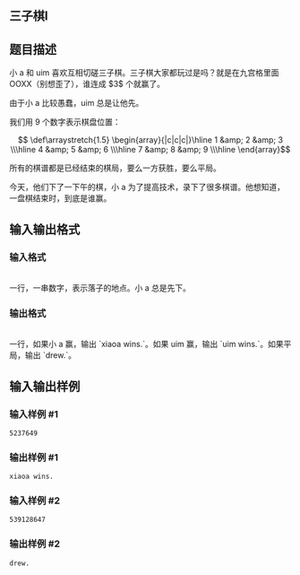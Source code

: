 <article>
<h1>三子棋I</h1>
<h2>题目描述</h2>
<div>小 a 和 uim 喜欢互相切磋三子棋。三子棋大家都玩过是吗？就是在九宫格里面 OOXX（别想歪了），谁连成 $3$ 个就赢了。

由于小 a 比较愚蠢，uim 总是让他先。

我们用 $9$ 个数字表示棋盘位置：

$$
\def\arraystretch{1.5}
\begin{array}{|c|c|c|}\hline
1 &amp; 2 &amp; 3 \\\hline
4 &amp; 5 &amp; 6 \\\hline
7 &amp; 8 &amp; 9 \\\hline
\end{array}$$


所有的棋谱都是已经结束的棋局，要么一方获胜，要么平局。

今天，他们下了一下午的棋，小 a 为了提高技术，录下了很多棋谱。他想知道，一盘棋结束时，到底是谁赢。</div>
<h2>输入输出格式</h2>
<h3>输入格式</h3>
<br/>
<div>一行，一串数字，表示落子的地点。小 a 总是先下。
</div>
<h3>输出格式</h3>
<br/>
<div>一行，如果小 a 赢，输出 `xiaoa wins.`。如果 uim 赢，输出 `uim wins.`。如果平局，输出 `drew.`。
</div>
<h2>输入输出样例</h2>
<h3>输入样例 #1</h3>
<pre><code>5237649
</code></pre>
<h3>输出样例 #1</h3>
<pre><code>xiaoa wins.
</code></pre>
<h3>输入样例 #2</h3>
<pre><code>539128647</code></pre>
<h3>输出样例 #2</h3>
<pre><code>drew.</code></pre>
</article>